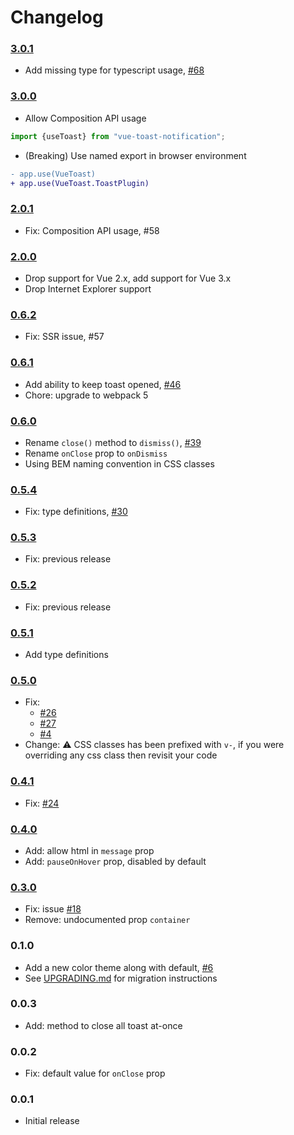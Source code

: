 # Changelog

### [3.0.1](https://github.com/ankurk91/vue-toast-notification/compare/3.0.0...3.0.1)

* Add missing type for typescript usage, [#68](https://github.com/ankurk91/vue-toast-notification/pull/68)

### [3.0.0](https://github.com/ankurk91/vue-toast-notification/compare/2.0.1...3.0.0)

* Allow Composition API usage

```js
import {useToast} from "vue-toast-notification";
```

* (Breaking) Use named export in browser environment

```diff
- app.use(VueToast)
+ app.use(VueToast.ToastPlugin)
```

### [2.0.1](https://github.com/ankurk91/vue-toast-notification/compare/2.0.0...2.0.1)

* Fix: Composition API usage, #58

### [2.0.0](https://github.com/ankurk91/vue-toast-notification/compare/1.0.0...2.0.0)

* Drop support for Vue 2.x, add support for Vue 3.x
* Drop Internet Explorer support

### [0.6.2](https://github.com/ankurk91/vue-toast-notification/compare/0.6.1...0.6.2)

* Fix: SSR issue, #57

### [0.6.1](https://github.com/ankurk91/vue-toast-notification/compare/0.6.0...0.6.1)

* Add ability to keep toast opened, [#46](https://github.com/ankurk91/vue-toast-notification/pull/46)
* Chore: upgrade to webpack 5

### [0.6.0](https://github.com/ankurk91/vue-toast-notification/compare/0.5.4...0.6.0)

* Rename `close()` method to `dismiss()`, [#39](https://github.com/ankurk91/vue-toast-notification/pull/39)
* Rename `onClose` prop to `onDismiss`
* Using BEM naming convention in CSS classes

### [0.5.4](https://github.com/ankurk91/vue-toast-notification/compare/0.5.3...0.5.4)

* Fix: type definitions, [#30](https://github.com/ankurk91/vue-toast-notification/issues/30)

### [0.5.3](https://github.com/ankurk91/vue-toast-notification/compare/0.5.2...0.5.3)

* Fix: previous release

### [0.5.2](https://github.com/ankurk91/vue-toast-notification/compare/0.5.1...0.5.2)

* Fix: previous release

### [0.5.1](https://github.com/ankurk91/vue-toast-notification/compare/0.5.0...0.5.1)

* Add type definitions

### [0.5.0](https://github.com/ankurk91/vue-toast-notification/compare/0.4.1...0.5.0)

* Fix:
    - [#26](https://github.com/ankurk91/vue-toast-notification/issues/26)
    - [#27](https://github.com/ankurk91/vue-toast-notification/issues/27)
    - [#4](https://github.com/ankurk91/vue-toast-notification/issues/4)
* Change: :warning: CSS classes has been prefixed with `v-`, if you were overriding any css class then revisit your code

### [0.4.1](https://github.com/ankurk91/vue-toast-notification/compare/0.4.0...0.4.1)

* Fix: [#24](https://github.com/ankurk91/vue-toast-notification/issues/24)

### [0.4.0](https://github.com/ankurk91/vue-toast-notification/compare/0.3.0...0.4.0)

* Add: allow html in `message` prop
* Add: `pauseOnHover` prop, disabled by default

### [0.3.0](https://github.com/ankurk91/vue-toast-notification/compare/0.2.0...0.3.0)

* Fix: issue [#18](https://github.com/ankurk91/vue-toast-notification/issues/18)
* Remove: undocumented prop `container`

### 0.1.0

* Add a new color theme along with default, [#6](https://github.com/ankurk91/vue-toast-notification/pull/6)
* See [UPGRADING.md](UPGRADING.md) for migration instructions

### 0.0.3

* Add: method to close all toast at-once

### 0.0.2

* Fix: default value for `onClose` prop

### 0.0.1

* Initial release
